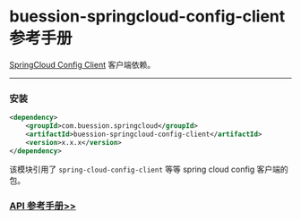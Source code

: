 # buession-springcloud-config-client 参考手册


[SpringCloud Config Client](https://spring.io/projects/spring-cloud-config) 客户端依赖。


---


### 安装

```xml
<dependency>
    <groupId>com.buession.springcloud</groupId>
    <artifactId>buession-springcloud-config-client</artifactId>
    <version>x.x.x</version>
</dependency>
```

该模块引用了 `spring-cloud-config-client` 等等 spring cloud config 客户端的包。


### [API 参考手册>>](https://javadoc.io/static/com.buession.springcloud/buession-springcloud-config-client/2.1.0/)